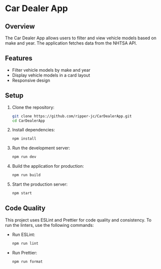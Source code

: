 # Car Dealer App

## Overview

The Car Dealer App allows users to filter and view vehicle models based on make and year. The application fetches data from the NHTSA API.

## Features

- Filter vehicle models by make and year
- Display vehicle models in a card layout
- Responsive design

## Setup

1. Clone the repository:

   ```bash
   git clone https://github.com/ripper-jc/CarDealerApp.git
   cd CarDealerApp
   ```

2. Install dependencies:

   ```bash
   npm install
   ```

3. Run the development server:

   ```bash
   npm run dev
   ```

4. Build the application for production:

   ```bash
   npm run build
   ```

5. Start the production server:
   ```bash
   npm start
   ```

## Code Quality

This project uses ESLint and Prettier for code quality and consistency. To run the linters, use the following commands:

- Run ESLint:

  ```bash
  npm run lint
  ```

- Run Prettier:
  ```bash
  npm run format
  ```

